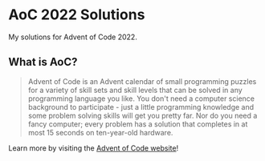 # AoC 2022 Solutions

My solutions for Advent of Code 2022.

## What is AoC?

> Advent of Code is an Advent calendar of small programming puzzles for a variety of skill sets and skill levels that can be solved in any programming language you like. You don't need a computer science background to participate - just a little programming knowledge and some problem solving skills will get you pretty far. Nor do you need a fancy computer; every problem has a solution that completes in at most 15 seconds on ten-year-old hardware.

Learn more by visiting the [Advent of Code website](https://adventofcode.com/2022/about)!
